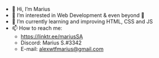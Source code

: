 - 👋 Hi, I’m Marius
- 👀 I’m interested in Web Development & even beyond 🚀 
- 🌱 I’m currently learning and improving HTML, CSS and JS
- 📫 How to reach me: 
  - https://linktr.ee/mariusSA 
  - Discord: Marius S.#3342
  - E-mail: alexwtfmarius@gmail.com

<!---
2zip/2zip is a ✨ special ✨ repository because its `README.md` (this file) appears on your GitHub profile.
You can click the Preview link to take a look at your changes.
--->
